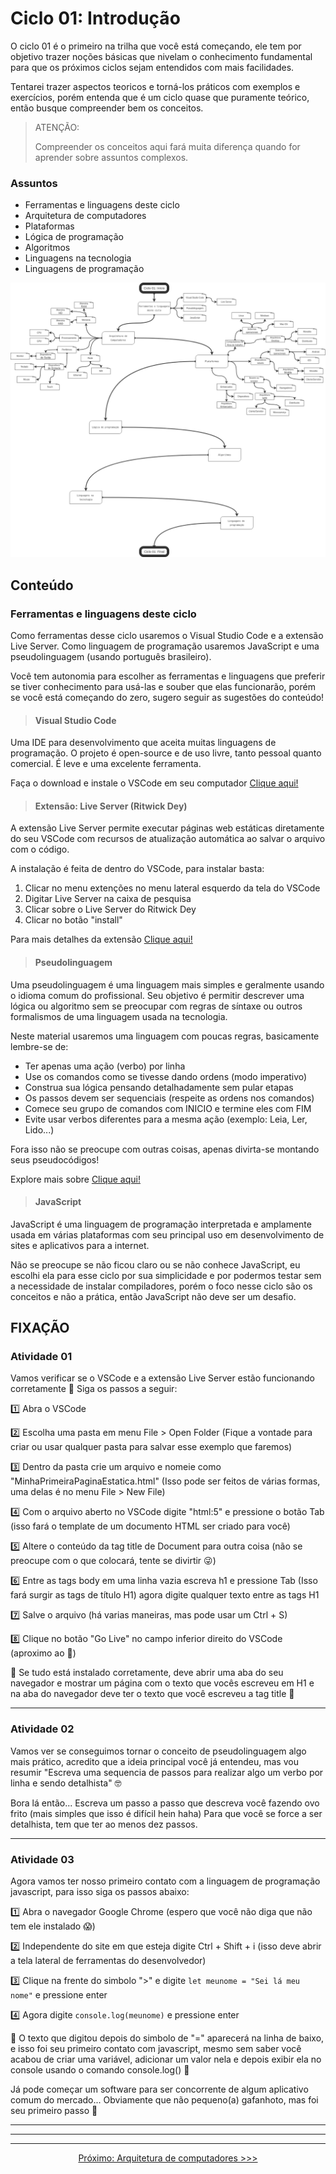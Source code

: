 # Ciclo 01: Introdução

O ciclo 01 é o primeiro na trilha que você está começando, ele tem por objetivo trazer noções básicas que nivelam o conhecimento fundamental para que os próximos ciclos sejam entendidos com mais facilidades.

Tentarei trazer aspectos teoricos e torná-los práticos com exemplos e exercícios, porém entenda que é um ciclo quase que puramente teórico, então busque compreender bem os conceitos.

> ATENÇÃO:
>
> Compreender os conceitos aqui fará muita diferença quando for aprender sobre assuntos complexos.

### Assuntos

- Ferramentas e linguagens deste ciclo
- Arquitetura de computadores
- Plataformas
- Lógica de programação
- Algoritmos
- Linguagens na tecnologia
- Linguagens de programação

![Roadmap que mostra como o estudo foi organizado nesse ciclo](./img/roadmap-ciclo-01.png)

## Conteúdo

### Ferramentas e linguagens deste ciclo

Como ferramentas desse ciclo usaremos o Visual Studio Code e a extensão Live Server. Como linguagem de programação usaremos JavaScript e uma pseudolinguagem (usando português brasileiro).

Você tem autonomia para escolher as ferramentas e linguagens que preferir se tiver conhecimento para usá-las e souber que elas funcionarão, porém se você está começando do zero, sugero seguir as sugestões do conteúdo! 

> #### Visual Studio Code

Uma IDE para desenvolvimento que aceita muitas linguagens de programação. O projeto é open-source e de uso livre, tanto pessoal quanto comercial. É leve e uma excelente ferramenta.

Faça o download e instale o VSCode em seu computador [Clique aqui!](https://code.visualstudio.com/)

> #### Extensão: Live Server (Ritwick Dey)

A extensão Live Server permite executar páginas web estáticas diretamente do seu VSCode com recursos de atualização automática ao salvar o arquivo com o código.

A instalação é feita de dentro do VSCode, para instalar basta:

1. Clicar no menu extenções no menu lateral esquerdo da tela do VSCode
2. Digitar Live Server na caixa de pesquisa
3. Clicar sobre o Live Server do Ritwick Dey
4. Clicar no botão "install"

Para mais detalhes da extensão [Clique aqui!](https://marketplace.visualstudio.com/items?itemName=ritwickdey.LiveServer)

> #### Pseudolinguagem

Uma pseudolinguagem é uma linguagem mais simples e geralmente usando o idioma comum do profissional. Seu objetivo é permitir descrever uma lógica ou algoritmo sem se preocupar com regras de síntaxe ou outros formalismos de uma linguagem usada na tecnologia.

Neste material usaremos uma linguagem com poucas regras, basicamente lembre-se de:

- Ter apenas uma ação (verbo) por linha
- Use os comandos como se tivesse dando ordens (modo imperativo)
- Construa sua lógica pensando detalhadamente sem pular etapas
- Os passos devem ser sequenciais (respeite as ordens nos comandos)
- Comece seu grupo de comandos com INICIO e termine eles com FIM
- Evite usar verbos diferentes para a mesma ação (exemplo: Leia, Ler, Lido...)

Fora isso não se preocupe com outras coisas, apenas divirta-se montando seus pseudocódigos!

Explore mais sobre [Clique aqui!](https://pt.wikipedia.org/wiki/Pseudoc%C3%B3digo)

> #### JavaScript

JavaScript é uma linguagem de programação interpretada e amplamente usada em várias plataformas com seu principal uso em desenvolvimento de sites e aplicativos para a internet.

Não se preocupe se não ficou claro ou se não conhece JavaScript, eu escolhi ela para esse ciclo por sua simplicidade e por podermos testar sem a necessidade de instalar compiladores, porém o foco nesse ciclo são os conceitos e não a prática, então JavaScript não deve ser um desafio.

## FIXAÇÃO

### Atividade 01

Vamos verificar se o VSCode e a extensão Live Server estão funcionando corretamente 👀 Siga os passos a seguir:

1️⃣ Abra o VSCode

2️⃣ Escolha uma pasta em menu File > Open Folder (Fique a vontade para criar ou usar qualquer pasta para salvar esse exemplo que faremos)

3️⃣ Dentro da pasta crie um arquivo e nomeie como "MinhaPrimeiraPaginaEstatica.html" (Isso pode ser feitos de várias formas, uma delas é no menu File > New File)

4️⃣ Com o arquivo aberto no VSCode digite "html:5" e pressione o botão Tab (isso fará o template de um documento HTML ser criado para você)

5️⃣ Altere o conteúdo da tag title de Document para outra coisa (não se preocupe com o que colocará, tente se divirtir 😜)

6️⃣ Entre as tags body em uma linha vazia escreva h1 e pressione Tab (Isso fará surgir as tags de título H1) agora digite qualquer texto entre as tags H1

7️⃣ Salve o arquivo (há varias maneiras, mas pode usar um Ctrl + S)

8️⃣ Clique no botão "Go Live" no campo inferior direito do VSCode (aproximo ao 🔔)

🏁 Se tudo está instalado corretamente, deve abrir uma aba do seu navegador e mostrar um página com o texto que vocês escreveu em H1 e na aba do navegador deve ter o texto que você escreveu a tag title 👏

---

### Atividade 02

Vamos ver se conseguimos tornar o conceito de pseudolinguagem algo mais prático, acredito que a ideia principal você já entendeu, mas vou resumir "Escreva uma sequencia de passos para realizar algo um verbo por linha e sendo detalhista" 🤓

Bora lá então... Escreva um passo a passo que descreva você fazendo ovo frito (mais simples que isso é difícil hein haha) Para que você se force a ser detalhista, tem que ter ao menos dez passos.

---

### Atividade 03

Agora vamos ter nosso primeiro contato com a linguagem de programação javascript, para isso siga os passos abaixo:

1️⃣ Abra o navegador Google Chrome (espero que você não diga que não tem ele instalado 😱)

2️⃣ Independente do site em que esteja digite Ctrl + Shift + i (isso deve abrir a tela lateral de ferramentas do desenvolvedor)

3️⃣ Clique na frente do simbolo ">" e digite `let meunome = "Sei lá meu nome"` e pressione enter

4️⃣ Agora digite `console.log(meunome)` e pressione enter

🏁 O texto que digitou depois do simbolo de "=" aparecerá na linha de baixo, e isso foi seu primeiro contato com javascript, mesmo sem saber você acabou de criar uma variável, adicionar um valor nela e depois exibir ela no console usando o comando console.log() 👏

Já pode começar um software para ser concorrente de algum aplicativo comum do mercado... Obviamente que não pequeno(a) gafanhoto, mas foi seu primeiro passo 🥹


---
---
---

<div style="text-align: center;">
   
   [Próximo: Arquitetura de computadores >>>](./ciclo-01-002-Arquitetura-De-Computadores.md)

</div>